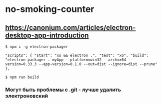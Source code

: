 # no-smoking-counter

## https://canonium.com/articles/electron-desktop-app-introduction

`$ npm i -g electron-packager`

`
  "scripts": {
    "start": "xo && electron .",
    "test": "xo",
    "build": "electron-packager . myApp --platform=win32 --arch=x64 --version=0.33.3 --app-version=0.1.0 --out=dist --ignore=dist --prune"
  },
`

`$ npm run build`

### Могут быть проблемы с .git - лучше удалить электроновский

